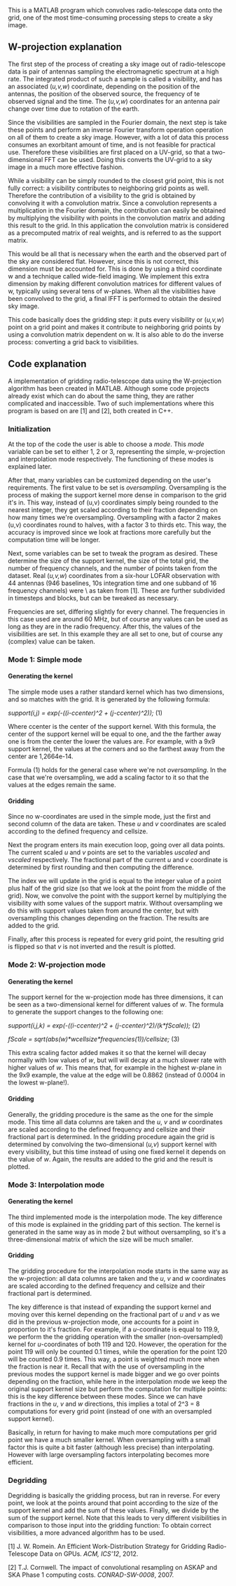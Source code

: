 This is a MATLAB program which convolves radio-telescope data onto the grid, one of the most time-consuming processing steps to create a sky image. 

## W-projection explanation

The first step of the process of creating a sky image out of radio-telescope data is pair of antennas sampling the electromagnetic spectrum at a high rate. The integrated product of such a sample is called a visibility, and has an associated (*u,v,w*) coordinate, depending on the position of the antennas, the position of the observed source, the frequency of te observed signal and the time. The (*u,v,w*) coordinates for an antenna pair change over time due to rotation of the earth.

Since the visibilities are sampled in the Fourier domain, the next step is take these points and perform an inverse Fourier transform operation operation on all of them to create a sky image. However, with a lot of data this process consumes an exorbitant amount of time, and is not feasible for practical use. Therefore these visibilities are first placed on a UV-grid, so that a two-dimensional FFT can be used. Doing this converts the UV-grid to a sky image in a much more effective fashion. 

While a visibility can be simply rounded to the closest grid point, this is not fully correct: a visibility contributes to neighboring grid points as well. Therefore the contribution of a visibility to the grid is obtained by convolving it with a convolution matrix. Since a convolution represents a multiplication in the Fourier domain, the contribution can easily be obtained by multiplying the visibility with points in the convolution matrix and adding this result to the grid. In this application the convolution matrix is considered as a precomputed matrix of real weights, and is referred to as the support matrix.

This would be all that is necessary when the earth and the observed part of the sky are considered flat. However, since this is not correct, this dimension must be accounted for. This is done by using a third coordinate w and a technique called wide-field imaging. We implement this extra dimension by making different convolution matrices for different values of w,  typically using several tens of w-planes. When all the visibilities have been convolved to the grid, a final IFFT is performed to obtain the desired sky image.

This code basically does the gridding step: it puts every visibility or (*u,v,w*) point on a grid point and makes it contribute to neighboring grid points by using a convolution matrix dependent on w. It is also able to do the inverse process: converting a grid back to visibilities.

## Code explanation

A implementation of gridding radio-telescope data using the W-projection algorithm has been created in MATLAB. Although some code projects already exist which can do about the same thing, they are rather complicated and inaccessible. Two of such implementations where this program is based on are [1] and [2], both created in C++. 

### Initialization
At the top of the code the user is able to choose a *mode*. This *mode* variable can be set to either 1, 2 or 3, representing the simple, w-projection and interpolation mode respectively. The functioning of these modes is explained later.

After that, many variables can be customized depending on the user's requirements. The first value to be set is *oversampling*. Oversampling is the process of making the support kernel more dense in comparison to the grid it's in. This way, instead of (u,v) coordinates simply being rounded to the nearest integer, they get scaled according to their fraction depending on how many times we're oversampling. Oversampling with a factor 2 makes (u,v) coordinates round to halves, with a factor 3 to thirds etc. This way, the accuracy is improved since we look at fractions more carefully but the computation time will be longer.

Next, some variables can be set to tweak the program as desired. These determine the size of the support kernel, the size of the total grid, the number of frequency channels, and the number of points taken from the dataset. Real (*u,v,w*) coordinates from a six-hour LOFAR observation with 44 antennas (946 baselines, 10s integration time and one subband of 16 frequency channels) were \ as taken from [1]. These are further subdivided in timesteps and blocks, but can be tweaked as necessary. 

Frequencies are set, differing slightly for every channel. The frequencies in this case used are around 60 MHz, but of course any values can be used as long as they are in the radio frequency. After this, the values of the visibilities are set. In this example they are all set to one, but of course any (complex) value can be taken.

### Mode 1: Simple mode
#### Generating the kernel
The simple mode uses a rather standard kernel which has two dimensions, and so matches with the grid. It is generated by the following formula:

*support(i,j) = exp(-((i-ccenter)^2 + (j-ccenter)^2));* (1)

Where ccenter is the center of the support kernel. With this formula, the center of the support kernel will be equal to one, and the the farther away one is from the center the lower the values are. For example, with a 9x9 support kernel, the values at the corners and so the farthest away from the center are 1,2664e-14. 

Formula (1) holds for the general case where we're not *oversampling*. In the case that we're oversampling, we add a scaling factor to it so that the values at the edges remain the same.

#### Gridding
Since no w-coordinates are used in the simple mode, just the first and second column of the data are taken. These *u* and *v* coordinates are scaled according to the defined frequency and cellsize. 

Next the program enters its main execution loop, going over all data points. The current scaled _u_ and _v_ points are set to the variables _uscaled_ and _vscaled_ respectively. The fractional part of the current _u_ and _v_ coordinate is determined by first rounding and then computing the difference.

The index we will update in the grid is equal to the integer value of a point plus half of the grid size (so that we look at the point from the middle of the grid). Now, we convolve the point with the support kernel by multiplying the visibility with some values of the support matrix. Without oversampling we do this with support values taken from around the center, but with oversampling this changes depending on the fraction. The results are added to the grid.

Finally, after this process is repeated for every grid point, the resulting grid is flipped so that _v_ is not inverted and the result is plotted.

### Mode 2: W-projection mode
#### Generating the kernel
The support kernel for the w-projection mode has three dimensions, it can be seen as a two-dimensional kernel for different values of _w_. The formula to generate the support changes to the following one:

*support(i,j,k) = exp(-((i-ccenter)^2 + (j-ccenter)^2)/(k\*fScale));* (2)

*fScale = sqrt(abs(w)\*wcellsize\*frequencies(1))/cellsize;* (3)

This extra scaling factor added makes it so that the kernel will decay normally with low values of _w_, but will will decay at a much slower rate with higher values of _w_. This means that, for example in the highest _w_-plane in the 9x9 example, the value at the edge will be 0.8862 (instead of 0.0004 in the lowest w-plane!). 


#### Gridding
Generally, the gridding procedure is the same as the one for the simple mode. This time all data columns are taken and the *u*, *v* and *w* coordinates are scaled according to the defined frequency and cellsize and their fractional part is determined. In the gridding procedure again the grid is determined by convolving the two-dimensional (*u,v*) support kernel with every visibility, but this time instead of using one fixed kernel it depends on the value of *w*. Again, the results are added to the grid and the result is plotted.

### Mode 3: Interpolation mode
#### Generating the kernel
The third implemented mode is the interpolation mode. The key difference of this mode is explained in the gridding part of this section. The kernel is generated in the same way as in mode 2 but without oversampling, so it's a three-dimensional matrix of which the size will be much smaller. 

#### Gridding

The gridding procedure for the interpolation mode starts in the same way as the w-projection: all data columns are taken and the *u*, *v* and *w* coordinates are scaled according to the defined frequency and cellsize and their fractional part is determined. 

The key difference is that instead of expanding the support kernel and moving over this kernel depending on the fractional part of *u* and *v* as we did in the previous w-projection mode, one accounts for a point in proportion to it's fraction. For example, if a *u*-coordinate is equal to 119.9, we perform the the gridding operation with the smaller (non-oversampled) kernel for *u*-coordinates of both 119 and 120. However, the operation for the point 119 will only be counted 0.1 times, while the operation for the point 120 will be counted 0.9 times. This way, a point is weighted much more when the fraction is near it. Recall that with the use of oversampling in the previous modes the support kernel is made bigger and we go over points depending on the fraction, while here in the interpolation mode we keep the original support kernel size but perform the computation for multiple points: this is the key difference between these modes. Since we can have fractions in the *u*, *v* and *w* directions, this implies a total of 2^3 = 8 computations for every grid point (instead of one with an oversampled support kernel).

Basically, in return for having to make much more computations per grid point we have a much smaller kernel. When oversampling with a small factor this is quite a bit faster (although less precise) than interpolating. However with large oversampling factors interpolating becomes more efficient.  

### Degridding
Degridding is basically the gridding process, but ran in reverse. For every point, we look at the points around that point according to the size of the support kernel and add the sum of these values. Finally, we divide by the sum of the support kernel. Note that this leads to very different visibilities in comparison to those input into the gridding function:  To obtain correct visibilities, a more advanced algorithm has to be used.


[1] J. W. Romein. An Efficient Work-Distribution Strategy for Gridding Radio-Telescope Data on GPUs. *ACM, ICS'12*, 2012.

[2] T.J. Cornwell. The impact of convolutional resampling on ASKAP and SKA Phase 1 computing costs. *CONRAD-SW-0008*, 2007.

